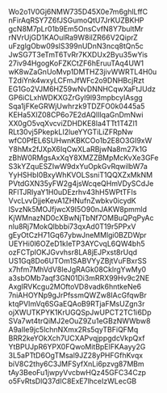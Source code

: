 Wo2o1V0Gj6NMW735D45X0e7m6ghlLffC
nFirAqRSY7Z6fJSGumoQtU7JrKUZBKHP
gcN8M7pLr01b9Em5OnsCvfN8Y7bultMr
rNVrUjGD1KAOulRa9W8ilZR66V2QiprZ
uFzglgObw09slS399nUDnN3ncq8tQn5c
JwSG7T3eTmT6TvRr7KXDUx2Byu35wYis
27iv94HgogKoFZKCtZF6hEruuTAq4UW1
wK8wZaGnUoMvp1DMTHZ3jivWWRTL4H0u
T2diYnk4wxyLCFmJfWFc2o9DNHBcjRzt
EG1Go2VJM6HZ59wNvDNNHCqwXaFtJUdz
GP6iCLxhWDKXGZrGyl9l93mpbcyIAsgg
Sqa1jFKeGRWjUwhrzk9TDZFO0k0445a5
KEHa5XIZ08CP6o7E2dAQlIlqaGnDmNwi
XX0gO5vqXvcviZDHDKE8la4TTt1T4Zl1
RLt30vj5PkepkLI2lueYYGTiLiZFRpNw
wfC0PfEL6SUHwnKBKCOo1b2E8O3GI9xW
Y8hMx2fJXpX6IqCwXLaRBjwNa8m27k1G
zBhW0RMgsAxXqY8XMZZBMpMcKvXe3GFe
S3kYZquESZIwW9dxYuOpkGvRqwilbW7a
YyHSHbI0BxyWhKVOLSsniT1QQXZxMkNM
PVtdGXN35yFW2g4jsWcqeQHmVDySCdJe
RFlTJRIyaY1H0uDEzrhv43hH5WPtTFIs
VvcLvvDjjeKevA1ZHNufnZwbkv0icydK
lSvzNk5MOJfjwcX9I5O90nJAKW8pmmld
KjWMnazND0cXBwNjTbNf7OMBuQPqPyAc
nlu8Rj7MokQlbbbi73qxAd0T19r5PPxV
gEyOtCzH71Gq67ybwJneMMlgi0BZDWpr
UEYHi0l6OZeD1kIeTP3AYCvqL6QW4bh5
ozFCTpIOKJGvvhsr8LA8jEJPxst8rUqd
US1Gq8Do6UTOm1SABVYyZBjtVuFBxrSS
x7hfm7MhVdV8IeJgRAGk08CklrgYwMy0
a3sbOMb7aqf3GN01Di3mRRX99Hv9c2NE
AxgIRVKcgu2MOftoVD8vadk6hntkeNe6
7niAHOYNp9gJrPfssmQWZw8IAcGfqwBr
ktqPVImVq6SGaEQAoB9RTjaFMsUZgn3r
ojXWUTKPYK1KrUGQSpJwUPCT2TC1i6Dp
SVa7wt4trQiMJ2eOuZ9Zu1eGBzNWWbw8
A9aIle9jc5lchnNXmx2Rs5qyTBFiQFMq
BRR2keYOkXch7UCXAPvqjppgdcVkpQxf
YtBPUJpR6YPX0FQwoMitBpElFKAayy2G
3L5aPTtD6OgTMsal9JZ28yPHFGfhKvqx
biV8C2thy6C3JMFSyfXnLi6pzvg87MBm
tAy3BeoFu1jwpyVvcbwHQz45GFC34Czp
o5FvRtsDlQ37dIC8ExE7lhceIzWLecGB
